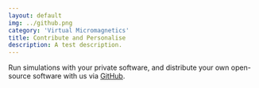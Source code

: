 ```yaml
---
layout: default
img: ../github.png
category: 'Virtual Micromagnetics'
title: Contribute and Personalise
description: A test description.
---
```


Run simulations with your private software, and distribute your own open-source
software with us via
[GitHub](https://www.github.com/computationalmodelling/virtualmicromagnetics).
